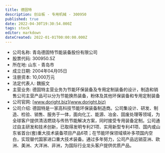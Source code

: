 ```yaml
---
title: 德固特
description: 创业板 - 专用机械 - 300950
published: true
date: 2022-04-30T19:30:54.000Z
tags: stock
editor: markdown
dateCreated: 2022-01-01T00:00:00.000Z
---
```


- 公司名称: 青岛德固特节能装备股份有限公司
- 股票代码: 300950.SZ
- 所在地: 山东 - 青岛市
- 成立日期: 2004年04月05日
- 注册资本: 10,000万元
- 法定代表人: 魏振文
- 主营业务: 德固特主营业务为节能环保装备及专用定制装备的设计，制造和销售公司主营产品可以分为节能换热装备，粉体及其他环保装备和专用定制装备
- 公司官网: [www.doright.biz](www.doright.biz)
- 公司介绍: 德固特是一家高科技节能环保装备制造商。公司集设计、研发、制造、检验、销售、服务于一体，面向化工、能源、冶金、固废处理等领域，为全球客户提供清洁燃烧与传热节能解决方案，同时接受专用装备定制。公司通过自主研发和技术创新，已取得发明专利21项、实用新型专利41项、国内或山东省首台(套)重大技术装备项目产品6项；在节能环保领域填补多项国内空白，实现替代国家进口重大技术装备。通过多年努力，公司产品远销亚洲、欧洲、美洲、大洋洲、非洲，为国际行业龙头客户提供优质产品。


